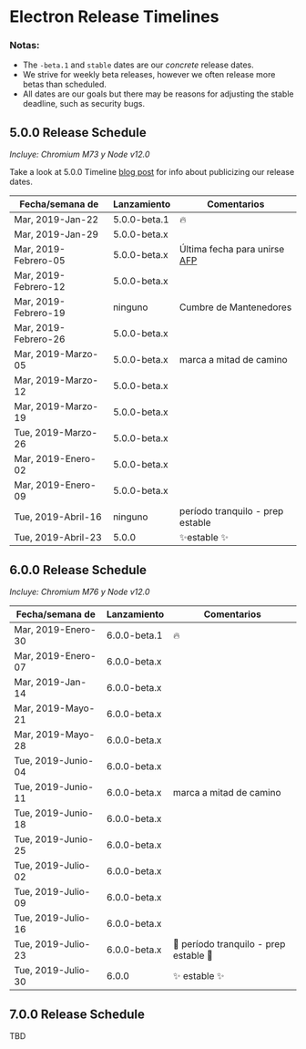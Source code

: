 # Electron Release Timelines

### Notas:

* The `-beta.1` and `stable` dates are our *concrete* release dates.
* We strive for weekly beta releases, however we often release more betas than scheduled.
* All dates are our goals but there may be reasons for adjusting the stable deadline, such as security bugs.

## 5.0.0 Release Schedule

*Incluye: Chromium M73 y Node v12.0*

Take a look at 5.0.0 Timeline [blog post](https://electronjs.org/blog/electron-5-0-timeline) for info about publicizing our release dates.

| Fecha/semana de      | Lanzamiento  | Comentarios                                                                      |
| -------------------- | ------------ | -------------------------------------------------------------------------------- |
| Mar, 2019-Jan-22     | 5.0.0-beta.1 | 🔥                                                                                |
| Mar, 2019-Jan-29     | 5.0.0-beta.x |                                                                                  |
| Mar, 2019-Febrero-05 | 5.0.0-beta.x | Última fecha para unirse [AFP](https://electronjs.org/blog/app-feedback-program) |
| Mar, 2019-Febrero-12 | 5.0.0-beta.x |                                                                                  |
| Mar, 2019-Febrero-19 | ninguno      | Cumbre de Mantenedores                                                           |
| Mar, 2019-Febrero-26 | 5.0.0-beta.x |                                                                                  |
| Mar, 2019-Marzo-05   | 5.0.0-beta.x | marca a mitad de camino                                                          |
| Mar, 2019-Marzo-12   | 5.0.0-beta.x |                                                                                  |
| Mar, 2019-Marzo-19   | 5.0.0-beta.x |                                                                                  |
| Tue, 2019-Marzo-26   | 5.0.0-beta.x |                                                                                  |
| Mar, 2019-Enero-02   | 5.0.0-beta.x |                                                                                  |
| Mar, 2019-Enero-09   | 5.0.0-beta.x |                                                                                  |
| Tue, 2019-Abril-16   | ninguno      | período tranquilo - prep estable                                                 |
| Tue, 2019-Abril-23   | 5.0.0        | ✨estable ✨                                                                       |

## 6.0.0 Release Schedule

*Incluye: Chromium M76 y Node v12.0*

| Fecha/semana de    | Lanzamiento  | Comentarios                          |
| ------------------ | ------------ | ------------------------------------ |
| Mar, 2019-Enero-30 | 6.0.0-beta.1 | 🔥                                    |
| Mar, 2019-Enero-07 | 6.0.0-beta.x |                                      |
| Mar, 2019-Jan-14   | 6.0.0-beta.x |                                      |
| Mar, 2019-Mayo-21  | 6.0.0-beta.x |                                      |
| Mar, 2019-Mayo-28  | 6.0.0-beta.x |                                      |
| Tue, 2019-Junio-04 | 6.0.0-beta.x |                                      |
| Tue, 2019-Junio-11 | 6.0.0-beta.x | marca a mitad de camino              |
| Tue, 2019-Junio-18 | 6.0.0-beta.x |                                      |
| Tue, 2019-Junio-25 | 6.0.0-beta.x |                                      |
| Tue, 2019-Julio-02 | 6.0.0-beta.x |                                      |
| Tue, 2019-Julio-09 | 6.0.0-beta.x |                                      |
| Tue, 2019-Julio-16 | 6.0.0-beta.x |                                      |
| Tue, 2019-Julio-23 | 6.0.0-beta.x | 🚧 período tranquilo - prep estable 🚧 |
| Tue, 2019-Julio-30 | 6.0.0        | ✨ estable ✨                          |

## 7.0.0 Release Schedule

TBD